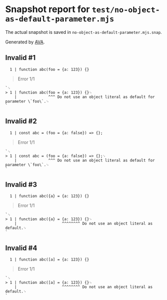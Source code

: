 # Snapshot report for `test/no-object-as-default-parameter.mjs`

The actual snapshot is saved in `no-object-as-default-parameter.mjs.snap`.

Generated by [AVA](https://avajs.dev).

## Invalid #1
      1 | function abc(foo = {a: 123}) {}

> Error 1/1

    `␊
    > 1 | function abc(foo = {a: 123}) {}␊
        |              ^^^ Do not use an object literal as default for parameter \`foo\`.␊
    `

## Invalid #2
      1 | const abc = (foo = {a: false}) => {};

> Error 1/1

    `␊
    > 1 | const abc = (foo = {a: false}) => {};␊
        |              ^^^ Do not use an object literal as default for parameter \`foo\`.␊
    `

## Invalid #3
      1 | function abc({a} = {a: 123}) {}

> Error 1/1

    `␊
    > 1 | function abc({a} = {a: 123}) {}␊
        |                    ^^^^^^^^ Do not use an object literal as default.␊
    `

## Invalid #4
      1 | function abc([a] = {a: 123}) {}

> Error 1/1

    `␊
    > 1 | function abc([a] = {a: 123}) {}␊
        |                    ^^^^^^^^ Do not use an object literal as default.␊
    `
